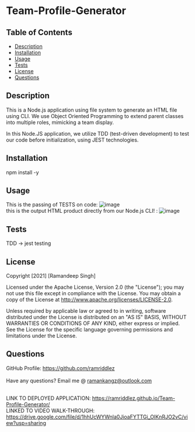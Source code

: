 # Team-Profile-Generator
## Table of Contents
* [Description](#desc) <br>
* [Installation](#install) <br>
* [Usage](#usage) <br>
* [Tests](#tests) <br>
* [License](#license) <br>
* [Questions](#questions) <br>
## Description
This is a Node.js application using file system to generate an HTML file using CLI. We use Object Oriented Programming to extend parent classes into multiple roles, mimicking a team display.

In this Node.JS application, we utilize TDD (test-driven development) to test our code before initialization, using JEST technologies.

## Installation
npm install -y

## Usage
This is the passing of TESTS on code:
![image](https://user-images.githubusercontent.com/96890575/154616926-a2f39f00-8602-410b-8bfe-37be2023bd7b.png)
<br>
this is the output HTML product directly from our Node.js CLI! :
![image](https://user-images.githubusercontent.com/96890575/154617020-21907306-8742-4be7-a594-4a23b1d319a1.png)

## Tests
TDD -> jest testing
<br>
## License
Copyright [2021] [Ramandeep Singh]

Licensed under the Apache License, Version 2.0 (the "License"); you may not use this file except in compliance with the License. You may obtain a copy of the License at http://www.apache.org/licenses/LICENSE-2.0.

Unless required by applicable law or agreed to in writing, software distributed under the License is distributed on an "AS IS" BASIS, WITHOUT WARRANTIES OR CONDITIONS OF ANY KIND, either express or implied. See the License for the specific language governing permissions and limitations under the License.
## Questions
GitHub Profile: https://github.com/ramriddlez <br><br>
Have any questions? Email me @ ramankangz@outlook.com
 <br><br>
 
 LINK TO DEPLOYED APPLICATION: https://ramriddlez.github.io/Team-Profile-Generator/
  <br>
 LINKED TO VIDEO WALK-THROUGH: https://drive.google.com/file/d/1hhUcWYWnla0JioaFYTTGi_OIKnRJO2vC/view?usp=sharing
